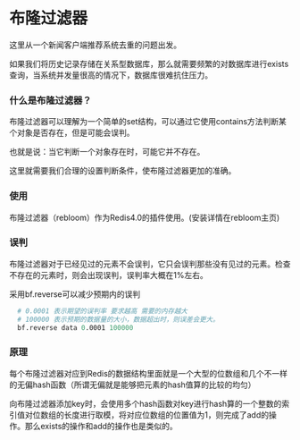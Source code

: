 # 布隆过滤器

  这里从一个新闻客户端推荐系统去重的问题出发。

  如果我们将历史记录存储在关系型数据库，那么就需要频繁的对数据库进行exists查询，当系统并发量很高的情况下，数据库很难抗住压力。

### 什么是布隆过滤器？

  布隆过滤器可以理解为一个简单的set结构，可以通过它使用contains方法判断某个对象是否存在，但是可能会误判。

  也就是说：当它判断一个对象存在时，可能它并不存在。

  这里就需要我们合理的设置判断条件，使布隆过滤器更加的准确。

### 使用

  布隆过滤器（rebloom）作为Redis4.0的插件使用。(安装详情在rebloom主页)

### 误判

  布隆过滤器对于已经见过的元素不会误判，它只会误判那些没有见过的元素。检查不存在的元素时，则会出现误判，误判率大概在1%左右。

  采用bf.reverse可以减少预期内的误判

```s
  # 0.0001 表示期望的误判率 要求越高 需要的内存越大
  # 100000 表示预期的数据量的大小，数据超出时，则误差会更大。
  bf.reverse data 0.0001 100000
```

### 原理

  每个布隆过滤器对应到Redis的数据结构里面就是一个大型的位数组和几个不一样的无偏hash函数（所谓无偏就是能够把元素的hash值算的比较的均匀）

  向布隆过滤器添加key时，会使用多个hash函数对key进行hash算的一个整数的索引值对位数组的长度进行取模，将对应位数组的位置值为1，则完成了add的操作。那么exists的操作和add的操作也是类似的。

